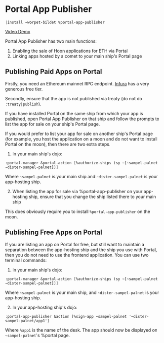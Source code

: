 # Portal App Publisher

`|install ~worpet-bildet %portal-app-publisher`

[Video Demo](https://www.youtube.com/watch?v=9q71hV65QPM)

Portal App Publisher has two main functions:

1. Enabling the sale of Hoon applications for ETH via Portal
2. Linking apps hosted by a comet to your main ship's Portal page

## Publishing Paid Apps on Portal

Firstly, you need an Ethereum mainnet RPC endpoint. [Infura](https://www.infura.io/) has a very generous free tier.

Secondly, ensure that the app is not published via treaty (do not do `:treaty|publish`).

If you have installed Portal on the same ship from which your app is published, open Portal App Publisher on that ship and follow the prompts to list the app for sale on your ship's Portal page.

If you would prefer to list your app for sale on another ship's Portal page (for example, you host the application on a moon and do not want to install Portal on the moon), then there are two extra steps.

1. In your main ship's dojo:

```
:portal-manager &portal-action [%authorize-ships (sy ~[~sampel-palnet ~dister-sampel-palnet])]
```

Where `~sampel-palnet` is your main ship and `~dister-sampel-palnet` is your app-hosting ship.

2. When listing the app for sale via %portal-app-publisher on your app-hosting ship, ensure that you change the ship listed there to your main ship

This does obviously require you to install `%portal-app-publisher` on the moon.

## Publishing Free Apps on Portal

If you are listing an app on Portal for free, but still want to maintain a separation between the app-hosting ship and the ship you use with Portal, then you do not need to use the frontend application. You can use two terminal commands:

1. In your main ship's dojo:

```
:portal-manager &portal-action [%authorize-ships (sy ~[~sampel-palnet ~dister-sampel-palnet])]
```

Where `~sampel-palnet` is your main ship, and `~dister-sampel-palnet` is your app-hosting ship.

2. In your app-hosting ship's dojo:

```
:portal-app-publisher &action [%sign-app ~sampel-palnet '~dister-sampel-palnet/app1']
```

Where `%app1` is the name of the desk. The app should now be displayed on `~sampel-palnet`'s %portal page.
